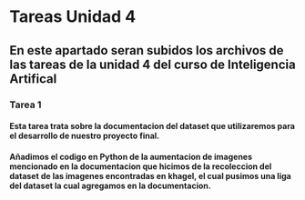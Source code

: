 # Tareas Unidad 4
## En este apartado seran subidos los archivos de las tareas de la unidad 4 del curso de Inteligencia Artifical

### Tarea 1
#### Esta tarea trata sobre la documentacion del dataset que utilizaremos para el desarrollo de nuestro proyecto final.
#### Añadimos el codigo en Python de la aumentacion de imagenes mencionado en la documentacion que hicimos de la recoleccion del dataset de las imagenes encontradas en khagel, el cual pusimos una liga del dataset la cual agregamos en la documentacion.
